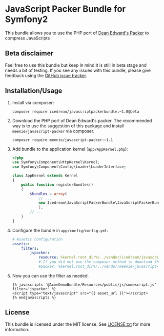 # JavaScript Packer Bundle for Symfony2

This bundle allows you to use the PHP port of [Dean Edward's Packer](http://dean.edwards.name/packer/) to compress JavaScripts

## Beta disclaimer

Feel free to use this bundle but keep in mind it is still in beta stage and needs a bit of testing. If you see any issues with this bundle, please give feedback using the [GitHub issue tracker](https://github.com/icedream/JavaScriptPackerBundle/issues).

## Installation/Usage

1.	Install via composer:

	```shell
	composer require icedream/javascriptpackerbundle:~1.0@beta
	```

2.	Download the PHP port of Dean Edward's packer. The recommended way is to use the suggestion of this package and install `meenie/javascript-packer` via composer.

	```shell
	composer require meenie/javascript-packer:~1.1
	```

3.	Add bundle to the application kernel (`app/AppKernel.php`):

	```php
	<?php
	use Symfony\Component\HttpKernel\Kernel;
	use Symfony\Component\Config\Loader\LoaderInterface;

	class AppKernel extends Kernel
	{
	    public function registerBundles()
	    {
	    	$bundles = array(
	    		// ...
	    		new Icedream\JavaScriptPackerBundle\JavaScriptPackerBundle(),
	    		);
	    	// ...
	    }
	}
	```

3.	Configure the bundle in `app/config/config.yml`:

	```yaml
	# Assetic Configuration
	assetic:
	    filters:
	        jspacker:
	            resource: %kernel.root_dir%/../vendor/icedream/javascriptpackerbundle/Icedream/JavaScriptPackerBundle/Resources/config/services.xml
	            # If you did not use the composer method to download the Packer script, uncomment this and point the variable to the full path of class.JavaScriptPacker.php
	            #packer: %kernel.root_dir%/../vendor/meenie/javascript-packer/class.JavaScriptPacker.php
	```

4.	Now you can use the filter as needed.

	```twig
	{% javascripts '@AcmeDemoBundle/Resources/public/js/somescript.js' filter='jspacker' %}
	<script type="text/javascript" src="{{ asset_url }}"></script>
	{% endjavascripts %}
	```

## License

This bundle is licensed under the MIT license. See [LICENSE.txt](LICENSE.txt) for more information.
